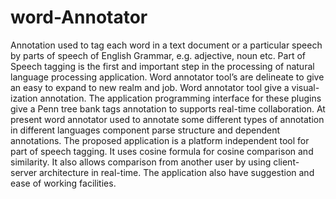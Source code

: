 # word-Annotator
Annotation used to tag each word in a text document or a particular speech by parts of speech
of English Grammar, e.g. adjective, noun etc. Part of Speech tagging is the first and important
step in the processing of natural language processing application. Word annotator tool’s are
delineate to give an easy to expand to new realm and job. Word annotator tool give a visual-
ization annotation. The application programming interface for these plugins give a Penn tree
bank tags annotation to supports real-time collaboration. At present word annotator used to
annotate some different types of annotation in different languages component parse structure
and dependent annotations. The proposed application is a platform independent tool for part
of speech tagging. It uses cosine formula for cosine comparison and similarity. It also allows
comparison from another user by using client-server architecture in real-time. The application
also have suggestion and ease of working facilities.
